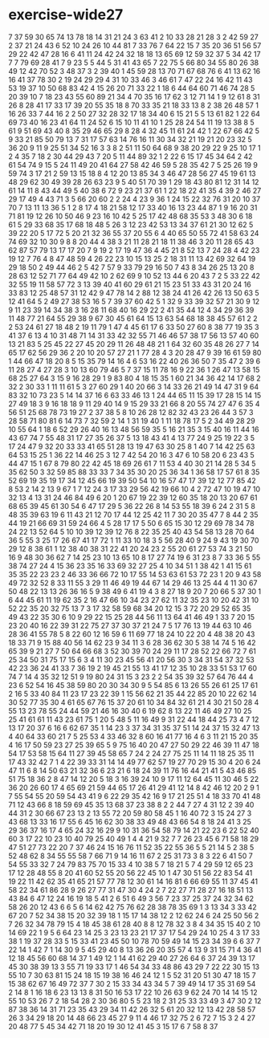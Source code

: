 # exercise-wide27
7
37
59
30
65
74
13
78
18
14
31
21
24
3
63
41
2
10
33
28
21
28
3
2
42
59
27
2
37
21
24
43
6
52
10
24
26
10
44
81
7
33
76
7
64
22
15
7
35
20
36
51
56
57
29
22
42
47
28
16
6
41
11
24
42
24
32
18
18
13
65
69
12
59
32
37
5
34
42
17
7
7
79
69
28
41
7
9
23
5
5
44
5
31
41
43
65
7
22
75
5
66
80
34
55
80
26
38
49
12
42
70
52
3
48
37
3
2
39
40
1
45
59
28
13
70
71
67
68
76
6
41
13
62
16
16
41
37
78
30
2
19
24
29
29
4
31
10
33
46
3
46
61
7
47
22
24
16
42
11
43
53
19
37
10
50
68
83
42
4
15
26
20
71
33
22
1
18
6
44
64
60
71
46
74
28
5
20
39
10
7
18
23
43
55
60
89
21
34
4
70
35
16
17
62
3
12
71
14
1
9
12
61
8
31
26
8
28
41
17
33
17
39
20
55
35
18
8
70
33
35
21
18
33
13
8
2
38
26
48
57
1
16
26
33
7
44
16
2
2
50
27
32
28
32
17
18
34
40
6
15
21
5
5
13
61
82
1
22
64
69
73
40
16
23
41
64
11
24
52
6
15
10
11
41
10
1
25
28
24
54
11
19
13
38
8
5
61
9
51
69
43
40
8
35
29
46
65
29
8
28
4
32
45
11
61
24
42
1
22
67
66
42
5
9
33
21
85
50
79
13
7
31
17
57
63
14
76
16
11
30
34
32
21
19
21
20
23
32
5
36
20
9
11
9
25
51
34
52
16
3
3
8
2
51
11
50
64
68
9
38
20
29
22
9
25
10
17
1
2
4
35
7
18
2
30
44
29
43
7
20
5
11
44
89
32
1
2
22
6
15
17
45
34
64
2
42
61
54
74
9
15
5
24
11
49
20
41
64
27
58
42
46
59
5
28
35
42
7
5
25
26
19
9
59
74
3
17
21
2
59
13
15
18
8
4
12
20
13
85
34
3
46
47
28
56
27
45
19
61
13
48
29
62
30
49
39
28
26
63
23
9
5
40
51
70
39
1
29
18
43
80
81
12
31
14
12
61
14
11
8
43
44
49
5
40
38
6
72
9
23
21
37
61
1
22
18
22
41
35
4
39
2
46
27
29
17
49
4
43
71
3
5
66
20
60
2
2
24
4
23
9
36
1
24
15
22
32
76
31
20
10
37
70
7
13
11
13
36
5
1
2
8
17
4
18
21
58
12
17
33
40
16
13
23
44
87
1
9
16
20
31
71
81
19
12
26
10
50
46
9
23
16
10
42
5
25
17
42
48
68
35
53
3
48
30
6
18
61
5
29
33
68
35
17
68
18
48
5
26
3
12
23
42
53
13
34
37
61
21
30
12
62
5
39
22
20
5
17
72
5
20
21
32
36
55
37
20
55
6
4
40
65
50
55
72
41
58
63
24
74
69
32
10
30
9
8
8
20
44
4
38
3
21
11
28
21
18
11
38
46
3
20
11
28
65
43
62
87
57
79
13
17
17
20
7
9
19
2
17
19
47
36
4
45
21
8
52
13
7
24
28
4
42
23
19
12
7
76
4
8
47
48
59
4
26
22
23
10
15
13
25
2
18
31
11
13
42
69
32
64
19
29
18
50
2
49
44
46
2
5
42
7
57
9
33
79
29
16
50
7
43
8
34
26
25
13
20
8
28
63
12
52
71
77
64
49
42
10
2
62
69
9
10
52
13
44
6
20
43
7
2
5
33
22
42
32
55
19
11
58
57
72
3
13
39
40
41
60
29
61
21
15
23
51
33
43
31
20
24
16
33
83
12
25
48
57
31
12
42
9
47
78
14
2
88
12
38
24
41
26
42
26
13
50
63
5
12
41
64
5
2
49
27
38
53
16
5
7
39
37
60
42
5
1
32
9
33
39
32
57
21
30
9
12
9
11
23
39
14
34
38
3
16
28
11
68
40
16
29
22
2
41
35
44
12
4
34
29
36
39
11
48
77
21
64
55
29
38
9
67
30
45
61
64
15
13
63
54
68
18
38
45
57
61
2
2
2
53
24
61
27
18
48
2
19
11
79
1
47
4
45
61
17
6
33
50
27
60
8
38
77
19
35
3
41
37
6
13
4
10
31
48
71
14
31
33
42
32
55
71
46
46
57
38
17
56
13
57
40
60
13
21
83
5
25
45
22
27
45
20
29
11
26
48
48
21
1
64
32
60
35
48
26
27
7
14
65
17
62
56
29
36
2
20
10
20
57
27
21
1
77
28
4
3
20
28
47
9
39
16
61
59
80
1
44
66
47
18
20
8
5
15
35
79
14
16
4
6
53
16
22
40
26
36
50
7
35
47
2
39
6
11
28
27
4
27
28
3
10
13
60
79
46
5
7
37
15
11
78
16
9
22
36
1
26
47
13
58
15
68
25
27
64
3
15
9
16
28
29
1
9
83
80
4
18
15
35
1
60
21
34
36
42
14
17
68
2
32
2
30
33
1
11
11
61
5
3
27
60
29
1
40
20
66
3
14
33
26
21
49
14
47
31
9
64
83
32
10
73
23
5
14
14
37
16
6
63
33
46
13
1
24
44
65
11
15
39
17
28
15
14
15
27
49
18
3
9
16
18
18
9
11
29
40
14
9
15
29
33
21
66
8
20
55
74
27
47
6
35
4
56
51
25
68
78
73
19
27
2
37
38
5
8
10
26
28
12
82
32
43
23
26
44
3
57
3
28
58
71
80
81
6
14
73
7
32
59
2
14
1
31
19
40
1
11
18
78
17
5
2
34
49
28
29
10
55
64
1
18
6
52
29
26
40
16
13
48
56
59
35
5
16
21
35
3
15
40
16
11
44
16
43
67
74
7
55
48
31
17
27
35
26
37
5
13
18
43
41
4
13
77
24
9
25
19
22
3
5
17
24
47
9
32
20
33
33
41
65
51
28
13
19
47
63
30
25
8
1
40
7
14
42
25
63
64
53
15
25
1
36
22
14
46
25
3
12
7
42
54
20
16
3
47
6
10
58
20
6
23
43
5
44
47
15
1
67
8
79
80
22
42
45
18
69
26
61
7
11
53
4
40
30
21
14
28
5
34
5
35
62
50
3
32
59
85
88
33
33
7
34
35
30
20
25
36
34
1
36
58
17
57
61
8
35
52
69
19
35
19
17
34
12
45
66
19
39
50
54
10
16
57
47
17
39
12
12
77
85
42
8
53
2
14
2
13
9
67
1
7
12
24
3
17
33
29
56
42
19
66
10
4
2
72
47
10
19
47
10
32
13
4
13
31
24
46
84
49
6
20
1
20
67
19
22
39
12
60
35
18
20
13
20
67
61
68
65
39
45
61
30
54
6
47
17
29
5
36
22
26
8
14
53
55
18
39
6
24
2
31
5
8
48
35
39
63
19
6
11
43
21
12
70
17
44
12
25
42
11
7
30
20
35
47
7
8
44
2
35
44
19
21
66
69
31
59
24
66
4
5
28
17
17
5
50
6
65
15
30
12
29
69
78
34
78
24
22
13
52
64
5
10
10
39
12
39
12
76
8
22
35
25
40
43
54
58
13
28
70
64
36
5
55
3
25
17
26
67
41
17
72
1
11
33
10
18
3
5
56
28
40
9
24
9
43
19
30
70
29
12
8
38
61
1
12
38
40
38
31
22
41
20
24
23
2
55
20
61
27
53
74
3
21
50
16
9
48
30
36
62
7
14
25
23
10
13
65
10
8
17
27
74
19
6
31
23
8
7
33
36
5
55
38
74
27
24
4
15
36
23
35
16
33
69
32
27
25
4
10
34
51
1
38
42
1
41
15
61
35
35
22
23
23
2
46
33
36
66
72
10
17
55
14
53
63
61
53
72
23
1
20
9
43
58
49
72
32
52
8
33
11
55
3
29
11
46
49
19
44
67
14
29
46
13
25
44
4
11
30
67
50
48
22
13
13
26
36
16
5
9
38
49
6
41
19
4
3
8
27
18
9
20
7
20
66
5
37
30
1
6
44
45
61
11
19
62
35
2
16
47
66
10
34
23
27
62
11
32
35
23
10
20
42
31
10
52
22
35
20
32
75
13
7
3
17
32
58
59
68
34
20
12
15
3
72
20
29
52
65
35
49
43
22
35
30
6
10
9
29
22
15
25
28
44
56
11
13
64
41
46
49
1
33
7
20
15
23
20
40
16
22
39
31
22
75
27
37
30
37
21
24
7
5
17
76
13
19
44
63
10
46
28
36
41
55
78
5
8
22
60
12
16
59
6
11
69
77
18
24
10
22
20
4
48
38
20
43
18
33
71
9
15
88
40
56
14
62
23
9
34
11
3
6
28
36
62
30
5
38
14
74
5
16
42
65
39
9
21
27
7
50
64
66
68
3
52
30
39
70
24
29
11
17
28
52
22
66
72
7
61
25
34
50
31
75
17
15
6
3
4
11
30
23
45
56
41
20
56
30
3
34
31
54
37
32
53
42
23
36
24
41
33
7
36
19
2
19
45
21
55
13
41
17
12
35
10
28
33
51
53
17
60
74
7
14
4
35
32
12
51
9
19
80
24
31
15
3
23
2
2
54
35
39
32
57
64
76
44
4
23
6
52
54
16
45
38
59
80
20
30
34
30
9
5
54
85
6
13
26
55
26
61
25
17
61
2
16
5
33
40
84
11
23
17
23
22
39
1
15
56
62
21
35
44
22
85
20
10
22
62
14
30
52
77
35
30
4
61
65
67
76
15
37
20
61
10
34
84
32
61
21
4
30
21
50
28
4
55
13
23
78
55
24
44
59
21
46
16
30
40
6
19
62
8
13
22
11
46
49
27
10
25
25
41
61
61
11
43
23
61
75
1
20
5
48
5
11
16
49
9
31
22
44
18
44
25
73
4
7
12
13
17
20
37
6
16
6
62
67
35
1
14
23
3
37
34
31
35
37
51
14
24
37
15
32
47
13
4
40
64
33
60
21
7
5
25
53
4
33
46
32
8
60
16
41
77
16
4
6
3
11
21
15
20
35
4
16
17
50
59
23
27
25
39
65
5
9
75
16
40
20
47
27
50
29
22
46
39
11
47
18
54
17
53
58
15
64
11
27
39
45
58
65
7
24
2
24
27
75
25
11
14
11
18
25
35
11
17
43
32
42
7
1
4
22
39
33
31
14
14
49
77
62
57
19
27
70
29
15
30
4
20
6
24
47
11
6
8
14
50
63
21
32
36
6
23
21
6
18
24
39
11
76
16
44
21
41
5
43
46
85
51
75
18
36
2
8
47
14
12
20
5
18
3
16
39
24
10
9
17
11
12
64
45
11
30
46
5
22
36
20
26
60
17
4
65
69
21
59
44
65
17
26
41
29
41
12
14
8
42
46
12
20
2
9
1
7
55
54
55
20
59
54
43
41
9
6
22
29
35
42
16
9
17
21
25
51
4
18
33
70
41
48
71
12
43
66
8
18
59
69
45
35
13
68
37
23
38
8
2
2
44
7
27
4
31
12
2
39
40
44
31
2
30
66
67
23
13
2
13
55
72
20
59
80
58
45
1
16
40
72
3
15
24
27
3
43
68
13
33
16
17
55
6
45
16
62
30
38
33
49
48
43
66
54
8
18
24
41
3
25
29
36
37
16
17
4
65
24
32
16
29
9
10
31
36
54
58
79
14
21
22
23
6
22
52
40
60
3
17
22
10
23
10
40
79
25
40
49
1
4
4
21
9
32
7
7
26
23
45
6
71
58
18
29
47
51
27
73
22
20
7
37
46
24
15
16
76
11
52
35
22
55
36
5
5
21
14
5
2
38
5
52
48
62
8
34
55
55
58
7
66
71
9
14
16
11
67
2
25
31
73
3
8
3
22
6
41
50
7
54
55
33
32
7
24
79
83
75
70
15
33
4
10
38
5
7
18
21
5
7
4
29
59
12
65
23
17
12
28
48
55
8
20
41
60
52
55
20
56
22
45
10
1
47
30
51
56
22
83
54
41
19
22
11
42
62
35
41
65
21
57
77
78
12
30
61
14
16
81
6
66
69
55
11
37
45
41
58
22
34
61
86
28
9
26
27
77
31
47
30
4
24
2
7
22
27
71
28
27
16
18
51
13
43
84
6
47
12
24
16
19
18
5
41
2
6
51
6
49
3
56
7
23
37
25
37
24
32
34
62
58
26
20
12
43
6
6
5
6
14
62
42
75
76
62
28
38
78
35
69
1
3
13
34
3
33
42
67
20
7
52
34
38
15
20
32
39
18
1
15
17
14
38
12
2
12
62
24
6
24
25
50
56
2
7
26
32
34
78
79
15
4
18
45
38
61
28
40
8
8
12
78
32
3
8
4
34
35
15
40
2
10
14
69
22
1
9
5
6
64
23
14
25
3
23
13
23
21
17
37
17
54
29
24
10
25
4
3
17
33
38
1
19
37
28
33
5
15
33
41
23
45
50
10
78
70
59
49
14
15
23
34
39
6
6
37
7
22
14
1
42
7
1
14
30
9
5
45
29
40
8
13
36
26
20
35
57
4
13
9
31
15
71
4
36
41
12
18
45
56
60
68
14
37
1
49
12
1
14
41
62
29
40
27
26
64
6
37
24
39
13
17
45
30
38
39
13
3
55
71
19
33
17
1
46
54
34
33
48
86
43
29
7
22
22
30
15
13
55
10
7
30
63
81
15
24
18
15
19
38
16
46
24
12
1
5
52
31
20
51
30
47
18
15
7
15
38
62
67
16
49
72
37
7
30
2
15
33
34
43
34
5
7
39
49
14
17
35
31
69
54
2
14
8
1
16
18
6
23
13
13
8
31
50
16
53
17
22
10
26
63
9
62
24
70
14
14
15
12
55
10
53
26
7
2
18
54
28
2
30
36
80
5
5
23
18
2
31
25
33
33
49
3
47
30
2
12
87
38
36
14
31
71
23
35
43
29
34
11
42
26
32
5
61
20
32
12
13
42
28
58
57
26
3
34
29
18
20
14
48
66
23
45
27
9
11
4
46
17
32
75
2
6
72
7
15
3
2
4
27
20
48
77
5
45
34
42
71
18
20
19
30
12
41
45
3
15
17
6
7
58
8
37
